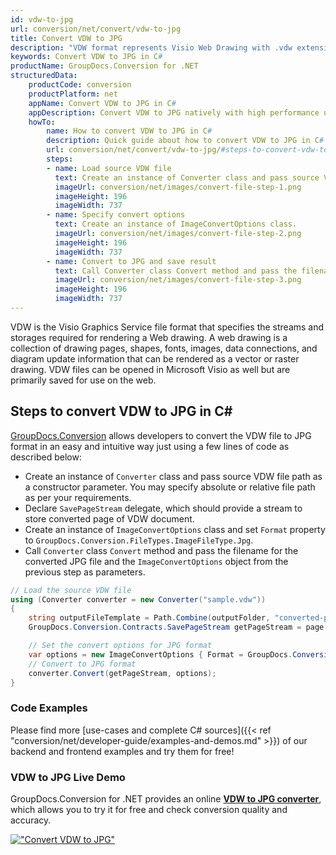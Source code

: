 ```yaml
---
id: vdw-to-jpg
url: conversion/net/convert/vdw-to-jpg
title: Convert VDW to JPG
description: "VDW format represents Visio Web Drawing with .vdw extension. Learn how to convert VDW to JPG file programmatically in C# language using GroupDocs.Conversion for .NET library."
keywords: Convert VDW to JPG in C#
productName: GroupDocs.Conversion for .NET
structuredData:
    productCode: conversion
    productPlatform: net
    appName: Convert VDW to JPG in C#
    appDescription: Convert VDW to JPG natively with high performance using C# language and server side GroupDocs.Conversion for .NET APIs, without the use of any software like Microsoft or Open Office.
    howTo:
        name: How to convert VDW to JPG in C# 
        description: Quick guide about how to convert VDW to JPG in C# with high performance and accuracy.
        url: conversion/net/convert/vdw-to-jpg/#steps-to-convert-vdw-to-jpg-in-c
        steps:
        - name: Load source VDW file 
          text: Create an instance of Converter class and pass source VDW file path as a constructor parameter. You may specify absolute or relative file path as per your requirements. 
          imageUrl: conversion/net/images/convert-file-step-1.png
          imageHeight: 196
          imageWidth: 737
        - name: Specify convert options 
          text: Create an instance of ImageConvertOptions class.
          imageUrl: conversion/net/images/convert-file-step-2.png
          imageHeight: 196
          imageWidth: 737
        - name: Convert to JPG and save result 
          text: Call Converter class Convert method and pass the filename for the converted HTML file and the ImageConvertOptions object from the previous step as parameters.
          imageUrl: conversion/net/images/convert-file-step-3.png
          imageHeight: 196
          imageWidth: 737
---
```


VDW is the Visio Graphics Service file format that specifies the streams and storages required for rendering a Web drawing. A web drawing is a collection of drawing pages, shapes, fonts, images, data connections, and diagram update information that can be rendered as a vector or raster drawing. VDW files can be opened in Microsoft Visio as well but are primarily saved for use on the web.

## Steps to convert VDW to JPG in C#

[GroupDocs.Conversion](https://products.groupdocs.com/conversion/net) allows developers to convert the VDW file to JPG format in an easy and intuitive way just using a few lines of code as described below:

* Create an instance of `Converter` class and pass source VDW file path as a constructor parameter. You may specify absolute or relative file path as per your requirements. 
* Declare `SavePageStream` delegate, which should provide a stream to store converted page of VDW document.
* Create an instance of `ImageConvertOptions` class and set `Format` property to `GroupDocs.Conversion.FileTypes.ImageFileType.Jpg`.
* Call `Converter` class `Convert` method and pass the filename for the converted JPG file and the `ImageConvertOptions` object from the previous step as parameters.

```csharp
// Load the source VDW file
using (Converter converter = new Converter("sample.vdw"))
{
    string outputFileTemplate = Path.Combine(outputFolder, "converted-page-{0}.jpg");
    GroupDocs.Conversion.Contracts.SavePageStream getPageStream = page => new FileStream(string.Format(outputFileTemplate, page), FileMode.Create);

    // Set the convert options for JPG format
    var options = new ImageConvertOptions { Format = GroupDocs.Conversion.FileTypes.ImageFileType.Jpg };   
    // Convert to JPG format
    converter.Convert(getPageStream, options);
}
```

### Code Examples

Please find more [use-cases and complete C# sources]({{< ref "conversion/net/developer-guide/examples-and-demos.md" >}}) of our backend and frontend examples and try them for free!

### VDW to JPG Live Demo

GroupDocs.Conversion for .NET provides an online [**VDW to JPG converter**](https://products.groupdocs.app/conversion/vdw-to-jpg), which allows you to try it for free and check conversion quality and accuracy.

[!["Convert VDW to JPG"](conversion/net/images/convert-to-jpg/convert-vdw-to-jpg.png)](https://products.groupdocs.app/conversion/vdw-to-jpg)